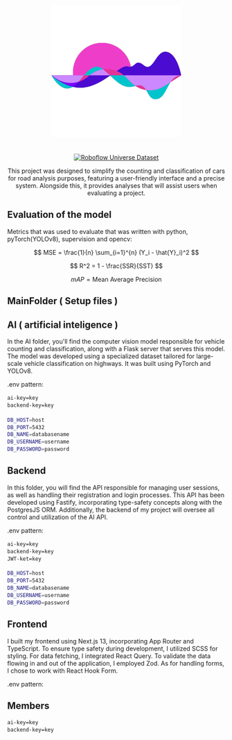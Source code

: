 <div align="center">
  <img align="center" src="imgs/logo.png" alt="Team logo" width="300"> 
</div>

#

<div align="center">

[![Roboflow Universe Dataset](https://app.roboflow.com/images/download-dataset-badge.svg)](https://universe.roboflow.com/senai-qb205/trafficai)

This project was designed to simplify the counting and classification of cars for road analysis purposes, featuring a user-friendly interface and a precise system. Alongside this, it provides analyses that will assist users when evaluating a project.

</div>

## Evaluation of the model

Metrics that was used to evaluate that was written with python, pyTorch(YOLOv8), supervision and opencv:

$$
MSE = \frac{1}{n} \sum_{i=1}^{n} (Y_i - \hat{Y}_i)^2
$$

$$
R^2 = 1 - \frac{SSR}{SST}
$$

$$
mAP = \text{Mean Average Precision}
$$

## MainFolder ( Setup files )

## AI ( artificial inteligence ) 

In the AI folder, you'll find the computer vision model responsible for vehicle counting and classification, along with a Flask server that serves this model. The model was developed using a specialized dataset tailored for large-scale vehicle classification on highways. It was built using PyTorch and YOLOv8.

.env pattern:

```bash
ai-key=key
backend-key=key

DB_HOST=host
DB_PORT=5432
DB_NAME=databasename
DB_USERNAME=username
DB_PASSWORD=password
```

## Backend

In this folder, you will find the API responsible for managing user sessions, as well as handling their registration and login processes. This API has been developed using Fastify, incorporating type-safety concepts along with the PostgresJS ORM. Additionally, the backend of my project will oversee all control and utilization of the AI API.

.env pattern:

```bash
ai-key=key
backend-key=key
JWT-ket=key

DB_HOST=host
DB_PORT=5432
DB_NAME=databasename
DB_USERNAME=username
DB_PASSWORD=password
```

## Frontend

I built my frontend using Next.js 13, incorporating App Router and TypeScript. To ensure type safety during development, I utilized SCSS for styling. For data fetching, I integrated React Query. To validate the data flowing in and out of the application, I employed Zod. As for handling forms, I chose to work with React Hook Form.

.env pattern:

## Members

```bash
ai-key=key
backend-key=key
```
